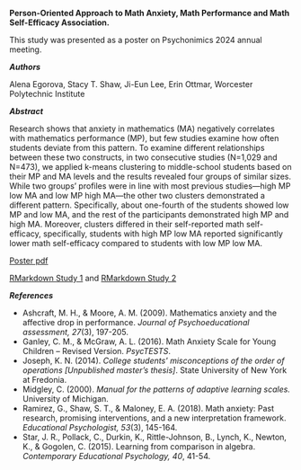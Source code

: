 **Person-Oriented Approach to Math Anxiety, Math Performance and Math Self-Efficacy Association.**

This study was presented as a poster on Psychonimics 2024 annual meeting.

**_Authors_** 

Alena Egorova, Stacy T. Shaw, Ji-Eun Lee, Erin Ottmar,
Worcester Polytechnic Institute

**_Abstract_**

Research shows that anxiety in mathematics (MA) negatively correlates with mathematics performance (MP), but few studies examine how often students deviate from this pattern. To examine different relationships between these two constructs, in two consecutive studies (N=1,029 and N=473), we applied k-means clustering to middle-school students based on their MP and MA levels and the results revealed four groups of similar sizes. While two groups’ profiles were in line with most previous studies—high MP low MA and low MP high MA—the other two clusters demonstrated a different pattern. Specifically, about one-fourth of the students showed low MP and low MA, and the rest of the participants demonstrated high MP and high MA. Moreover, clusters differed in their self-reported math self-efficacy, specifically, students with high MP low MA reported significantly lower math self-efficacy compared to students with low MP low MA.

[Poster pdf](https://github.com/alvegorova/MPxMA_clusters_psychonomics_2024/blob/main/Poster_Math_Anxiety_Psychonomic_2024.pdf)

[RMarkdown Study 1](https://github.com/alvegorova/MPxMA_clusters_psychonomics_2024/blob/main/RMarkdown_Study_1.pdf) and [RMarkdown Study 2](https://github.com/alvegorova/MPxMA_clusters_psychonomics_2024/blob/main/RMarkdown_Study_2.pdf)


**_References_**
* Ashcraft, M. H., & Moore, A. M. (2009). Mathematics anxiety and the affective drop in performance. _Journal of Psychoeducational assessment, 27_(3), 197-205.
* Ganley, C. M., & McGraw, A. L. (2016). Math Anxiety Scale for Young Children – Revised Version. _PsycTESTS_.
* Joseph, K. N. (2014). _College students' misconceptions of the order of operations [Unpublished master’s thesis]_. State University of New York at Fredonia.
* Midgley, C. (2000). _Manual for the patterns of adaptive learning scales._ University of Michigan.
* Ramirez, G., Shaw, S. T., & Maloney, E. A. (2018). Math anxiety: Past research, promising interventions, and a new interpretation framework. _Educational Psychologist, 53_(3), 145-164.
* Star, J. R., Pollack, C., Durkin, K., Rittle-Johnson, B., Lynch, K., Newton, K., & Gogolen, C. (2015). Learning from comparison in algebra. _Contemporary Educational Psychology, 40_, 41-54.
